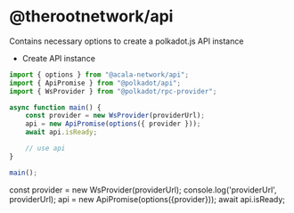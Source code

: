 # @therootnetwork/api

Contains necessary options to create a polkadot.js API instance

- Create API instance

```ts
import { options } from "@acala-network/api";
import { ApiPromise } from "@polkadot/api";
import { WsProvider } from "@polkadot/rpc-provider";

async function main() {
	const provider = new WsProvider(providerUrl);
	api = new ApiPromise(options({ provider }));
	await api.isReady;

	// use api
}

main();
```

const provider = new WsProvider(providerUrl);
console.log('providerUrl', providerUrl);
api = new ApiPromise(options({provider}));
await api.isReady;
